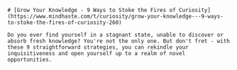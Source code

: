 
    # [Grow Your Knowledge - 9 Ways to Stoke the Fires of Curiosity](https://www.mindhaste.com/t/curiosity/grow-your-knowledge---9-ways-to-stoke-the-fires-of-curiosity-260)

    Do you ever find yourself in a stagnant state, unable to discover or absorb fresh knowledge? You're not the only one. But don't fret - with these 9 straightforward strategies, you can rekindle your inquisitiveness and open yourself up to a realm of novel opportunities.
    